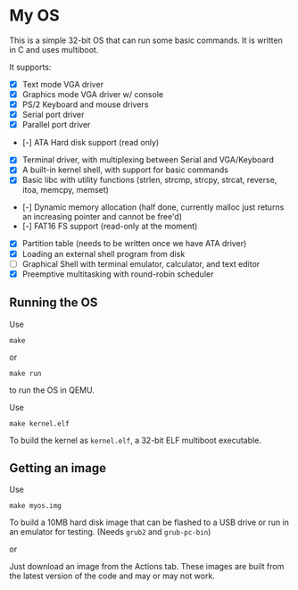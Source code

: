 # My OS
This is a simple 32-bit OS that can run some basic commands. It is written in C and uses multiboot.

It supports:
- [x] Text mode VGA driver
- [x] Graphics mode VGA driver w/ console
- [x] PS/2 Keyboard and mouse drivers
- [x] Serial port driver
- [x] Parallel port driver
- [-] ATA Hard disk support (read only)
- [x] Terminal driver, with multiplexing between Serial and VGA/Keyboard
- [x] A built-in kernel shell, with support for basic commands
- [x] Basic libc with utility functions (strlen, strcmp, strcpy, strcat, reverse, itoa, memcpy, memset)
- [-] Dynamic memory allocation (half done, currently malloc just returns an increasing pointer and cannot be free'd)
- [-] FAT16 FS support (read-only at the moment)
- [x] Partition table (needs to be written once we have ATA driver)
- [x] Loading an external shell program from disk
- [ ] Graphical Shell with terminal emulator, calculator, and text editor
- [x] Preemptive multitasking with round-robin scheduler
## Running the OS
Use
```
make
```
or
```
make run
```
to run the OS in QEMU.

Use
```
make kernel.elf
```
To build the kernel as `kernel.elf`, a 32-bit ELF multiboot executable.

## Getting an image
Use
```
make myos.img
```
To build a 10MB hard disk image that can be flashed to a USB drive or run in an emulator for testing. (Needs `grub2` and `grub-pc-bin`)

or

Just download an image from the Actions tab. These images are built from the latest version of the code and may or may not work.
